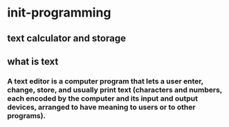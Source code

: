 # init-programming
## text calculator and storage 
 ## what is text 
 ###  A text editor is a computer program that lets a user enter, change, store, and usually print text (characters and numbers, each encoded by the computer and its input and output devices, arranged to have meaning to users or to other programs).
